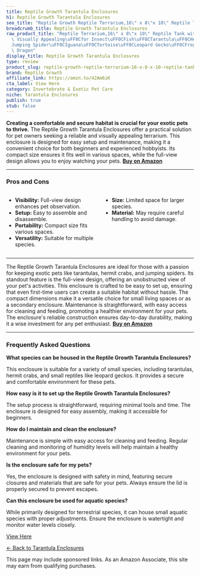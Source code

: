 ```yaml
---
title: Reptile Growth Tarantula Enclosures
h1: Reptile Growth Tarantula Enclosures
seo_title: "Reptile Growth Reptile Terrarium,16\" x 8\"x 10\" Reptile Tank\u2026"
breadcrumb_title: Reptile Growth Tarantula Enclosures
raw_product_title: "Reptile Terrarium,16\" x 8\"x 10\" Reptile Tank with Full View\
  \ Visually Appealing\uFF0Cfor Insect\uFF0CFish\uFF0CTarantula\uFF0CHermit Crab\uFF0C\
  Jumping Spider\uFF0CIguana\uFF0CTortoise\uFF0CLeopard Gecko\uFF0CFrog\uFF0CBearded\
  \ Dragon"
display_title: Reptile Growth Tarantula Enclosures
type: review
product_slug: reptile-growth-reptile-terrarium-16-x-8-x-10-reptile-tank-with-full-vie-47523897
brand: Reptile Growth
affiliate_link: https://amzn.to/42Am6iK
cta_label: View Here
category: Invertebrate & Exotic Pet Care
niche: Tarantula Enclosures
publish: true
stub: false
---
```


<div id="intro" class="full-width">
  <p><strong>Creating a comfortable and secure habitat is crucial for your exotic pets to thrive.</strong> The Reptile Growth Tarantula Enclosures offer a practical solution for pet owners seeking a reliable and visually appealing terrarium. This enclosure is designed for easy setup and maintenance, making it a convenient choice for both beginners and experienced hobbyists. Its compact size ensures it fits well in various spaces, while the full-view design allows you to enjoy watching your pets. <a href="https://amzn.to/42Am6iK" rel="nofollow sponsored noopener" target="_blank"><strong>Buy on Amazon</strong></a></p>
</div>

<hr />
<h3 id="pros-cons">Pros and Cons</h3>
<div class="pc-grid" style="display:grid;grid-template-columns:1fr 1fr;gap:16px;">
  <ul>
    <li><strong>Visibility:</strong> Full-view design enhances pet observation.</li>
    <li><strong>Setup:</strong> Easy to assemble and disassemble.</li>
    <li><strong>Portability:</strong> Compact size fits various spaces.</li>
    <li><strong>Versatility:</strong> Suitable for multiple species.</li>
  </ul>
  <ul>
    <li><strong>Size:</strong> Limited space for larger species.</li>
    <li><strong>Material:</strong> May require careful handling to avoid damage.</li>
  </ul>
</div>
<hr />

<div class="full-width">
  <p>The Reptile Growth Tarantula Enclosures are ideal for those with a passion for keeping exotic pets like tarantulas, hermit crabs, and jumping spiders. Its standout feature is the full-view design, offering an unobstructed view of your pet's activities. This enclosure is crafted to be easy to set up, ensuring that even first-time users can create a suitable habitat without hassle. The compact dimensions make it a versatile choice for small living spaces or as a secondary enclosure. Maintenance is straightforward, with easy access for cleaning and feeding, promoting a healthier environment for your pets. The enclosure's reliable construction ensures day-to-day durability, making it a wise investment for any pet enthusiast. <a href="https://amzn.to/42Am6iK" rel="nofollow sponsored noopener" target="_blank"><strong>Buy on Amazon</strong></a></p>
</div>

<hr />
<h3 id="faqs">Frequently Asked Questions</h3>

<p><strong>What species can be housed in the Reptile Growth Tarantula Enclosures?</strong></p>
<p>This enclosure is suitable for a variety of small species, including tarantulas, hermit crabs, and small reptiles like leopard geckos. It provides a secure and comfortable environment for these pets.</p>

<p><strong>How easy is it to set up the Reptile Growth Tarantula Enclosures?</strong></p>
<p>The setup process is straightforward, requiring minimal tools and time. The enclosure is designed for easy assembly, making it accessible for beginners.</p>

<p><strong>How do I maintain and clean the enclosure?</strong></p>
<p>Maintenance is simple with easy access for cleaning and feeding. Regular cleaning and monitoring of humidity levels will help maintain a healthy environment for your pets.</p>

<p><strong>Is the enclosure safe for my pets?</strong></p>
<p>Yes, the enclosure is designed with safety in mind, featuring secure closures and materials that are safe for your pets. Always ensure the lid is properly secured to prevent escapes.</p>

<p><strong>Can this enclosure be used for aquatic species?</strong></p>
<p>While primarily designed for terrestrial species, it can house small aquatic species with proper adjustments. Ensure the enclosure is watertight and monitor water levels closely.</p>
<p><a class="btn" href="https://amzn.to/42Am6iK" target="_blank" rel="nofollow sponsored noopener">View Here</a></p>
<p><a href="/roundups/invertebrate-exotic-pet-care/tarantula-enclosures/">← Back to Tarantula Enclosures</a></p>
<aside class="disclosure">This page may include sponsored links. As an Amazon Associate, this site may earn from qualifying purchases.</aside>
